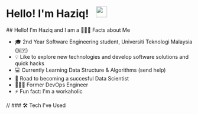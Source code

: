 <h1 align='left'>
  Hello! I'm Haziq! &nbsp;  <img width='30px' src="https://media.giphy.com/media/hvRJCLFzcasrR4ia7z/giphy.gif" width="30px">&nbsp; 
</a>&nbsp;&nbsp;

</h1>
## Hello! I'm Haziq and I am a <a target="_blank" rel="noopener noreferrer" 


### 👨🏻‍💻 Facts about Me


- 🎓 2nd Year Software Engineering student, Universiti Teknologi Malaysia (🇲🇾)
- 💡 Like to explore new technologies and develop software solutions and quick hacks
- 💻 Currently Learning Data Structure & Algorithms (send help)
- 🚀 Road to becoming a succesful Data Scientist
- 🙇🏻‍♂️ Former DevOps Engineer
- ⚡ Fun fact: I'm a workaholic

// ### 🛠 Tech I've Used




